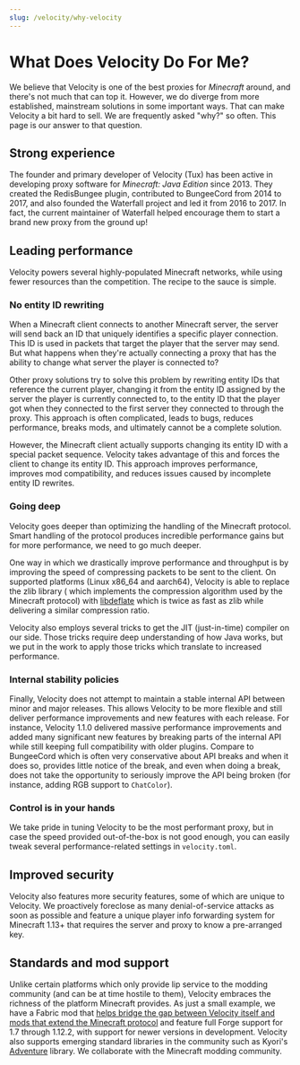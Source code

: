 ```yaml
---
slug: /velocity/why-velocity
---
```


# What Does Velocity Do For Me?

We believe that Velocity is one of the best proxies for _Minecraft_ around, and there's not much
that can top it. However, we do diverge from more established, mainstream solutions in some
important ways. That can make Velocity a bit hard to sell. We are frequently asked "why?" so often.
This page is our answer to that question.

## Strong experience

The founder and primary developer of Velocity (Tux) has been active in developing proxy software for
_Minecraft: Java Edition_ since 2013. They created the RedisBungee plugin, contributed to BungeeCord
from 2014 to 2017, and also founded the Waterfall project and led it from 2016 to 2017. In fact, the
current maintainer of Waterfall helped encourage them to start a brand new proxy from the ground up!

## Leading performance

Velocity powers several highly-populated Minecraft networks, while using fewer resources than the
competition. The recipe to the sauce is simple.

### No entity ID rewriting

When a Minecraft client connects to another Minecraft server, the server will send back an ID that
uniquely identifies a specific player connection. This ID is used in packets that target the player
that the server may send. But what happens when they're actually connecting a proxy that has the
ability to change what server the player is connected to?

Other proxy solutions try to solve this problem by rewriting entity IDs that reference the current
player, changing it from the entity ID assigned by the server the player is currently connected to,
to the entity ID that the player got when they connected to the first server they connected to
through the proxy. This approach is often complicated, leads to bugs, reduces performance, breaks
mods, and ultimately cannot be a complete solution.

However, the Minecraft client actually supports changing its entity ID with a special packet
sequence. Velocity takes advantage of this and forces the client to change its entity ID. This
approach improves performance, improves mod compatibility, and reduces issues caused by incomplete
entity ID rewrites.

### Going deep

Velocity goes deeper than optimizing the handling of the Minecraft protocol. Smart handling of the
protocol produces incredible performance gains but for more performance, we need to go much deeper.

One way in which we drastically improve performance and throughput is by improving the speed of
compressing packets to be sent to the client. On supported platforms (Linux x86_64 and aarch64),
Velocity is able to replace the zlib library ( which implements the compression algorithm used by
the Minecraft protocol) with [libdeflate](https://github.com/ebiggers/libdeflate) which is twice as
fast as zlib while delivering a similar compression ratio.

Velocity also employs several tricks to get the JIT (just-in-time) compiler on our side. Those
tricks require deep understanding of how Java works, but we put in the work to apply those tricks
which translate to increased performance.

### Internal stability policies

Finally, Velocity does not attempt to maintain a stable internal API between minor and major
releases. This allows Velocity to be more flexible and still deliver performance improvements and
new features with each release. For instance, Velocity 1.1.0 delivered massive performance
improvements and added many significant new features by breaking parts of the internal API while
still keeping full compatibility with older plugins. Compare to BungeeCord which is often very
conservative about API breaks and when it does so, provides little notice of the break, and even
when doing a break, does not take the opportunity to seriously improve the API being broken (for
instance, adding RGB support to `ChatColor`).

### Control is in your hands

We take pride in tuning Velocity to be the most performant proxy, but in case the speed provided
out-of-the-box is not good enough, you can easily tweak several performance-related settings in
`velocity.toml`.

## Improved security

Velocity also features more security features, some of which are unique to Velocity. We proactively
foreclose as many denial-of-service attacks as soon as possible and feature a unique player info
forwarding system for Minecraft 1.13+ that requires the server and proxy to know a pre-arranged key.

## Standards and mod support

Unlike certain platforms which only provide lip service to the modding community (and can be at time
hostile to them), Velocity embraces the richness of the platform Minecraft provides. As just a small
example, we have a Fabric mod that
[helps bridge the gap between Velocity itself and mods that extend the Minecraft protocol](https://www.curseforge.com/minecraft/mc-mods/crossstitch)
and feature full Forge support for 1.7 through 1.12.2, with support for newer versions in
development. Velocity also supports emerging standard libraries in the community such as Kyori's
[Adventure](https://github.com/KyoriPowered/adventure) library. We collaborate with the Minecraft
modding community.
